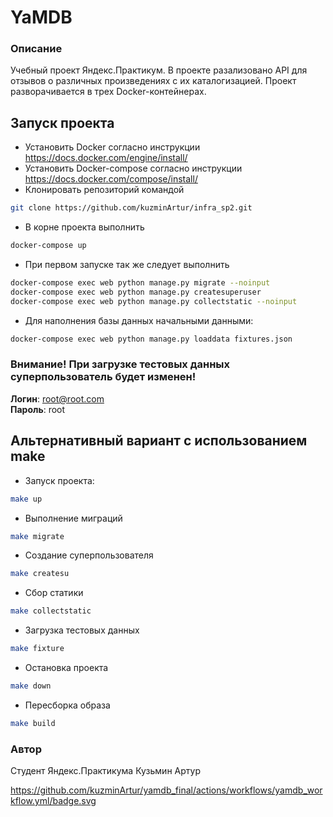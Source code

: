 # YaMDB
### Описание
Учебный проект Яндекс.Практикум. В проекте разализовано API для отзывов о
различных произведениях с их каталогизацией. Проект разворачивается в трех
Docker-контейнерах.

## Запуск проекта
- Установить Docker согласно инструкции https://docs.docker.com/engine/install/
- Установить Docker-compose согласно инструкции https://docs.docker.com/compose/install/
- Клонировать репозиторий командой 
```bash
git clone https://github.com/kuzminArtur/infra_sp2.git
```
- В корне проекта выполнить
```bash
docker-compose up
```
- При первом запуске так же следует выполнить
```bash
docker-compose exec web python manage.py migrate --noinput
docker-compose exec web python manage.py createsuperuser
docker-compose exec web python manage.py collectstatic --noinput
```
- Для наполнения базы данных начальными данными:
```bash
docker-compose exec web python manage.py loaddata fixtures.json
```
### Внимание! При загрузке тестовых данных суперпользователь будет изменен!
**Логин**: root@root.com\
**Пароль**: root

## Альтернативный вариант с использованием make
- Запуск проекта:
```bash
make up
```
- Выполнение миграций
```bash
make migrate
```
- Создание суперпользователя
```bash
make createsu
```
- Сбор статики
```bash
make collectstatic
```
- Загрузка тестовых данных
```bash
make fixture
```
- Остановка проекта
```bash
make down
```
- Пересборка образа
```bash
make build
```
### Автор
Студент Яндекс.Практикума Кузьмин Артур


https://github.com/kuzminArtur/yamdb_final/actions/workflows/yamdb_workflow.yml/badge.svg